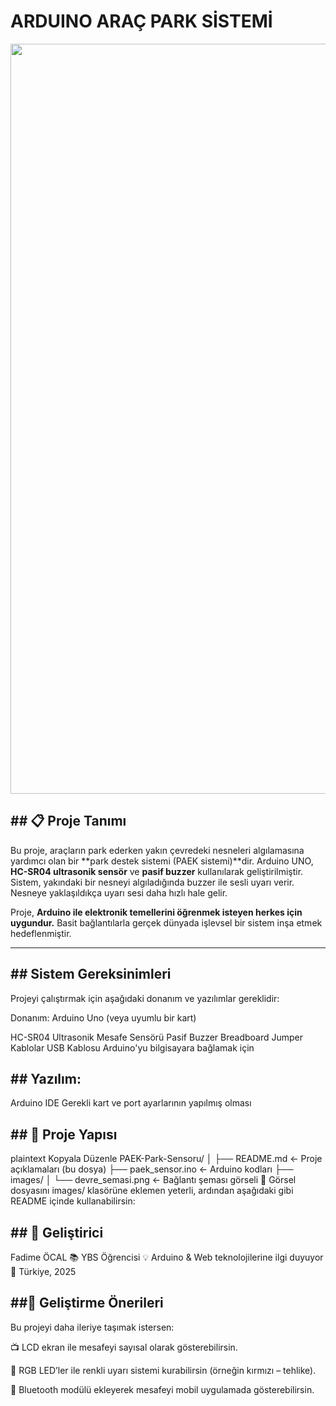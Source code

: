 # ARDUINO ARAÇ PARK SİSTEMİ
<img src="arduino_uno_sensör.png" width="1200px"><br>

## ## 📋 Proje Tanımı

Bu proje, araçların park ederken yakın çevredeki nesneleri algılamasına yardımcı olan bir **park destek sistemi (PAEK sistemi)**dir. Arduino UNO, **HC-SR04 ultrasonik sensör** ve **pasif buzzer** kullanılarak geliştirilmiştir. Sistem, yakındaki bir nesneyi algıladığında buzzer ile sesli uyarı verir. Nesneye yaklaşıldıkça uyarı sesi daha hızlı hale gelir.

Proje, **Arduino ile elektronik temellerini öğrenmek isteyen herkes için uygundur.** Basit bağlantılarla gerçek dünyada işlevsel bir sistem inşa etmek hedeflenmiştir.

---

## ## Sistem Gereksinimleri
Projeyi çalıştırmak için aşağıdaki donanım ve yazılımlar gereklidir:

Donanım:
Arduino Uno (veya uyumlu bir kart)

HC-SR04 Ultrasonik Mesafe Sensörü
Pasif Buzzer
Breadboard
Jumper Kablolar
USB Kablosu Arduino'yu bilgisayara bağlamak için

## ## Yazılım:
Arduino IDE
Gerekli kart ve port ayarlarının yapılmış olması



## ## 📂 Proje Yapısı
plaintext
Kopyala
Düzenle
PAEK-Park-Sensoru/
│
├── README.md              <- Proje açıklamaları (bu dosya)
├── paek_sensor.ino        <- Arduino kodları
├── images/
│   └── devre_semasi.png   <- Bağlantı şeması görseli
📌 Görsel dosyasını images/ klasörüne eklemen yeterli, ardından aşağıdaki gibi README içinde kullanabilirsin:


## ## 🧠 Geliştirici
Fadime ÖCAL
📚 YBS Öğrencisi
💡 Arduino & Web teknolojilerine ilgi duyuyor
📍 Türkiye, 2025

## ##🔄 Geliştirme Önerileri
Bu projeyi daha ileriye taşımak istersen:

📺 LCD ekran ile mesafeyi sayısal olarak gösterebilirsin.

🌈 RGB LED’ler ile renkli uyarı sistemi kurabilirsin (örneğin kırmızı – tehlike).

📱 Bluetooth modülü ekleyerek mesafeyi mobil uygulamada gösterebilirsin.

